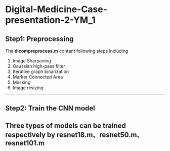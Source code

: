 # Digital-Medicine-Case-presentation-2-YM_1
## Step1: Preprocessing
The **dicompreprocess.m** contant following steps including
1. Image Sharpening
2. Gaussian high-pass filter
3. Iterative graph binarization
4. Marker Connected Area
5. Masking
6. Image resizing
---
## Step2: Train the CNN model
Three types of models can be trained respectively by **resnet18.m、resnet50.m、resnet101.m**
---
